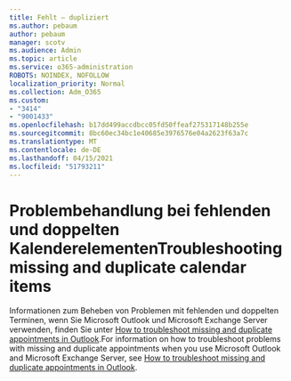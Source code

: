 ```yaml
---
title: Fehlt – dupliziert
ms.author: pebaum
author: pebaum
manager: scotv
ms.audience: Admin
ms.topic: article
ms.service: o365-administration
ROBOTS: NOINDEX, NOFOLLOW
localization_priority: Normal
ms.collection: Adm_O365
ms.custom:
- "3414"
- "9001433"
ms.openlocfilehash: b17dd499accdbcc05fd50ffeaf275317148b255e
ms.sourcegitcommit: 8bc60ec34bc1e40685e3976576e04a2623f63a7c
ms.translationtype: MT
ms.contentlocale: de-DE
ms.lasthandoff: 04/15/2021
ms.locfileid: "51793211"
---
```

# <a name="troubleshooting-missing-and-duplicate-calendar-items"></a><span data-ttu-id="3c1d8-102">Problembehandlung bei fehlenden und doppelten Kalenderelementen</span><span class="sxs-lookup"><span data-stu-id="3c1d8-102">Troubleshooting missing and duplicate calendar items</span></span>

<span data-ttu-id="3c1d8-103">Informationen zum Beheben von Problemen mit fehlenden und doppelten Terminen, wenn Sie Microsoft Outlook und Microsoft Exchange Server verwenden, finden Sie unter [How to troubleshoot missing and duplicate appointments in Outlook](https://support.microsoft.com/help/890436/how-to-troubleshoot-missing-and-duplicate-appointments-in-outlook).</span><span class="sxs-lookup"><span data-stu-id="3c1d8-103">For information on how to troubleshoot problems with missing and duplicate appointments when you use Microsoft Outlook and Microsoft Exchange Server, see [How to troubleshoot missing and duplicate appointments in Outlook](https://support.microsoft.com/help/890436/how-to-troubleshoot-missing-and-duplicate-appointments-in-outlook).</span></span>